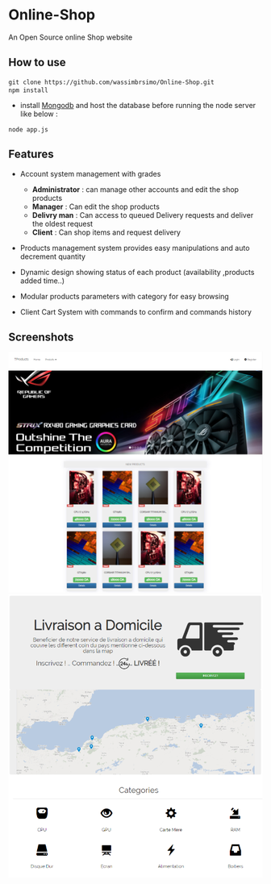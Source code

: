 # Online-Shop
An Open Source online Shop website  
## How to use
```
git clone https://github.com/wassimbrsimo/Online-Shop.git
npm install
```
- install [Mongodb](https://www.mongodb.com/) and host the database before running the node server like below :
```
node app.js
```
## Features
- Account system management with grades
  - **Administrator** : can manage other accounts and edit the shop products 
  - **Manager** : Can edit the shop products
  - **Delivry man** : Can access to queued Delivery requests and deliver the oldest request  
  - **Client** : Can shop items and request delivery 

- Products management system provides easy manipulations and auto decrement quantity
- Dynamic design showing status of each product (availability ,products added time..)
- Modular products parameters with category for easy browsing
- Client Cart System with commands to confirm and commands history
## Screenshots
![Landing Page](https://github.com/wassimbrsimo/Online-Shop/blob/master/screenshots/capture_landingPage.PNG?raw=true "Landing page")
![Landing Page 2](https://github.com/wassimbrsimo/Online-Shop/blob/master/screenshots/capture_landingPage2.PNG?raw=true "Landing page2")
 
